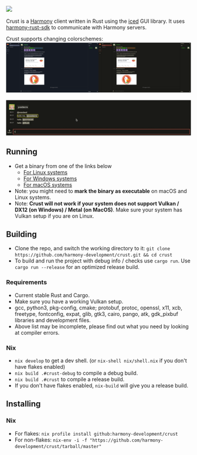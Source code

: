 [<img src="https://gist.githubusercontent.com/hecrj/ad7ecd38f6e47ff3688a38c79fd108f0/raw/74384875ecbad02ae2a926425e9bcafd0695bade/color.svg" width="256"/>](https://github.com/hecrj/iced)

Crust is a [Harmony] client written in Rust using the [iced] GUI library.
It uses [harmony-rust-sdk] to communicate with Harmony servers.

Crust supports changing colorschemes:
![Crust themes](resources/screenshot.png)

![Autocompletion gif](resources/autocompletion.gif)

## Running

- Get a binary from one of the links below
    - [For Linux systems](https://github.com/harmony-development/Crust/releases/download/continuous/crust-linux)
    - [For Windows systems](https://github.com/harmony-development/Crust/releases/download/continuous/crust-windows.exe)
    - [For macOS systems](https://github.com/harmony-development/Crust/releases/download/continuous/crust-macos)
- Note: you might need to **mark the binary as executable** on macOS and Linux systems.
- Note: **Crust will not work if your system does not support Vulkan / DX12 (on Windows) / Metal (on MacOS)**.
Make sure your system has Vulkan setup if you are on Linux.

## Building

- Clone the repo, and switch the working directory to it: `git clone https://github.com/harmony-development/crust.git && cd crust`
- To build and run the project with debug info / checks use `cargo run`. Use `cargo run --release` for an optimized release build.

### Requirements
- Current stable Rust and Cargo.
- Make sure you have a working Vulkan setup.
- gcc, python3, pkg-config, cmake; protobuf, protoc, openssl, x11, xcb, freetype, fontconfig, expat, glib, gtk3, cairo, pango, atk, gdk_pixbuf libraries and development files.
- Above list may be incomplete, please find out what you need by looking at compiler errors.

### Nix
- `nix develop` to get a dev shell. (or `nix-shell nix/shell.nix` if you don't have flakes enabled)
- `nix build .#crust-debug` to compile a debug build.
- `nix build .#crust` to compile a release build.
- If you don't have flakes enabled, `nix-build` will give you a release build.

## Installing

### Nix
- For flakes: `nix profile install github:harmony-development/crust`
- For non-flakes: `nix-env -i -f "https://github.com/harmony-development/crust/tarball/master"`

[Harmony]: https://github.com/harmony-development
[harmony-rust-sdk]: https://github.com/harmony-development/harmony_rust_sdk
[iced]: https://github.com/hecrj/iced